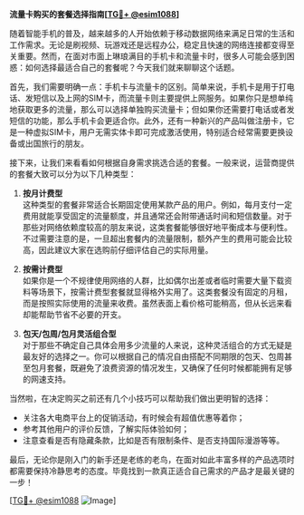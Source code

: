 **流量卡购买的套餐选择指南[[TG💪+ @esim1088](https://t.me/s/esim1088)]**

随着智能手机的普及，越来越多的人开始依赖于移动数据网络来满足日常的生活和工作需求。无论是刷视频、玩游戏还是远程办公，稳定且快速的网络连接都变得至关重要。然而，在面对市面上琳琅满目的手机卡和流量卡时，很多人可能会感到困惑：如何选择最适合自己的套餐呢？今天我们就来聊聊这个话题。

首先，我们需要明确一点：手机卡与流量卡的区别。简单来说，手机卡是用于打电话、发短信以及上网的SIM卡，而流量卡则主要提供上网服务。如果你只是想单纯地获取更多的流量，那么可以选择单独购买流量卡；但如果你还需要打电话或者发短信的功能，那么手机卡会更适合你。此外，还有一种新兴的产品叫做注册卡，它是一种虚拟SIM卡，用户无需实体卡即可完成激活使用，特别适合经常需要更换设备或出国旅行的朋友。

接下来，让我们来看看如何根据自身需求挑选合适的套餐。一般来说，运营商提供的套餐大致可以分为以下几种类型：

1. **按月计费型**  
   这种类型的套餐非常适合长期固定使用某款产品的用户。例如，每月支付一定费用就能享受固定的流量额度，并且通常还会附带通话时间和短信数量。对于那些对网络依赖度较高的朋友来说，这类套餐能够很好地平衡成本与便利性。不过需要注意的是，一旦超出套餐内的流量限制，额外产生的费用可能会比较高，因此建议大家在选购前仔细评估自己的实际用量。

2. **按需计费型**  
   如果你是一个不规律使用网络的人群，比如偶尔出差或者临时需要大量下载资料等场景下，按需计费型套餐就显得格外实用了。这类套餐没有固定的月租，而是按照实际使用的流量来收费。虽然表面上看价格可能稍高，但从长远来看却能帮助节省不必要的开支。

3. **包天/包周/包月灵活组合型**  
   对于那些不确定自己具体会用多少流量的人来说，这种灵活组合的方式无疑是最友好的选择之一。你可以根据自己的情况自由搭配不同期限的包天、包周甚至包月套餐，既避免了浪费资源的情况发生，又确保了任何时候都能拥有足够的网速支持。

当然啦，在决定购买之前还有几个小技巧可以帮助我们做出更明智的选择：
- 关注各大电商平台上的促销活动，有时候会有超值优惠等着你；
- 参考其他用户的评价反馈，了解实际体验如何；
- 注意查看是否有隐藏条款，比如是否有限制条件、是否支持国际漫游等等。

最后，无论你是刚入门的新手还是老练的老鸟，在面对如此丰富多样的产品选项时都需要保持冷静思考的态度。毕竟找到一款真正适合自己需求的产品才是最关键的一步！

[[TG💪+ @esim1088](https://t.me/s/esim1088) ![Image](https://i.postimg.cc/4NQfJmqS/Snipaste-2025-05-13-00-14-12.png)]